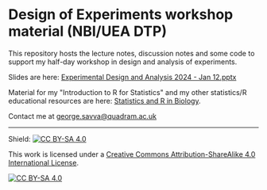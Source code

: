 # Design of Experiments workshop material (NBI/UEA DTP)

This repository hosts the lecture notes, discussion notes and some code to support my half-day workshop in design and analysis of experiments.

Slides are here: [Experimental Design and Analysis 2024 - Jan 12.pptx](https://github.com/georgemsavva/designOfExperiments/releases/download/v1.0/Experimental.Design.and.Analysis.2024.-.Jan.12.pptx)

Material for my "Introduction to R for Statistics" and my other statistics/R educational resources are here: [Statistics and R in Biology](https://georgemsavva.github.io/R_for_Statistics/).

Contact me at [george.savva@quadram.ac.uk](mailto:george.savva@quadram.ac.uk)



-----

Shield: [![CC BY-SA 4.0][cc-by-sa-shield]][cc-by-sa]

This work is licensed under a
[Creative Commons Attribution-ShareAlike 4.0 International License][cc-by-sa].

[![CC BY-SA 4.0][cc-by-sa-image]][cc-by-sa]

[cc-by-sa]: http://creativecommons.org/licenses/by-sa/4.0/
[cc-by-sa-image]: https://licensebuttons.net/l/by-sa/4.0/88x31.png
[cc-by-sa-shield]: https://img.shields.io/badge/License-CC%20BY--SA%204.0-lightgrey.svg

